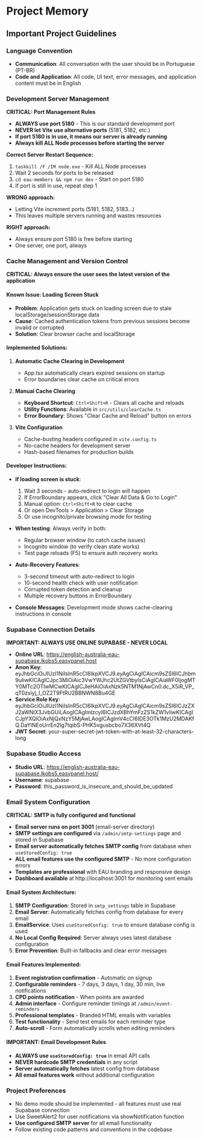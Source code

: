 # Project Memory

## Important Project Guidelines

### Language Convention
- **Communication**: All conversation with the user should be in Portuguese (PT-BR)
- **Code and Application**: All code, UI text, error messages, and application content must be in English

### Development Server Management
**CRITICAL: Port Management Rules**
- **ALWAYS use port 5180** - This is our standard development port
- **NEVER let Vite use alternative ports** (5181, 5182, etc.)
- **If port 5180 is in use, it means our server is already running**
- **Always kill ALL Node processes before starting the server**

**Correct Server Restart Sequence:**
1. `taskkill /F /IM node.exe` - Kill ALL Node processes
2. Wait 2 seconds for ports to be released
3. `cd eau-members && npm run dev` - Start on port 5180
4. If port is still in use, repeat step 1

**WRONG approach:**
- Letting Vite increment ports (5181, 5182, 5183...)
- This leaves multiple servers running and wastes resources

**RIGHT approach:**
- Always ensure port 5180 is free before starting
- One server, one port, always

### Cache Management and Version Control
**CRITICAL: Always ensure the user sees the latest version of the application**

#### Known Issue: Loading Screen Stuck
- **Problem**: Application gets stuck on loading screen due to stale localStorage/sessionStorage data
- **Cause**: Cached authentication tokens from previous sessions become invalid or corrupted
- **Solution**: Clear browser cache and localStorage

#### Implemented Solutions:
1. **Automatic Cache Clearing in Development**
   - App.tsx automatically clears expired sessions on startup
   - Error boundaries clear cache on critical errors
   
2. **Manual Cache Clearing**
   - **Keyboard Shortcut**: `Ctrl+Shift+R` - Clears all cache and reloads
   - **Utility Functions**: Available in `src/utils/clearCache.ts`
   - **Error Boundary**: Shows "Clear Cache and Reload" button on errors

3. **Vite Configuration**
   - Cache-busting headers configured in `vite.config.ts`
   - No-cache headers for development server
   - Hash-based filenames for production builds

#### Developer Instructions:
- **If loading screen is stuck**:
  1. Wait 3 seconds - auto-redirect to login will happen
  2. If ErrorBoundary appears, click "Clear All Data & Go to Login" 
  3. Manual option: `Ctrl+Shift+R` to clear cache
  4. Or open DevTools > Application > Clear Storage
  5. Or use incognito/private browsing mode for testing
  
- **When testing**: Always verify in both:
  - Regular browser window (to catch cache issues)
  - Incognito window (to verify clean state works)
  - Test page reloads (F5) to ensure auth recovery works

- **Auto-Recovery Features**:
  - 3-second timeout with auto-redirect to login
  - 10-second health check with user notification
  - Corrupted token detection and cleanup
  - Multiple recovery buttons in ErrorBoundary

- **Console Messages**: Development mode shows cache-clearing instructions in console

### Supabase Connection Details
**IMPORTANT: ALWAYS USE ONLINE SUPABASE - NEVER LOCAL**
- **Online URL**: https://english-australia-eau-supabase.lkobs5.easypanel.host
- **Anon Key**: eyJhbGciOiJIUzI1NiIsInR5cCI6IkpXVCJ9.eyAgCiAgICAicm9sZSI6ICJhbm9uIiwKICAgICJpc3MiOiAic3VwYWJhc2UtZGVtbyIsCiAgICAiaWF0IjogMTY0MTc2OTIwMCwKICAgICJleHAiOiAxNzk5NTM1NjAwCn0.dc_X5iR_VP_qT0zsiyj_I_OZ2T9FtRU2BBNWN8Bu4GE
- **Service Role Key**: eyJhbGciOiJIUzI1NiIsInR5cCI6IkpXVCJ9.eyAgCiAgICAicm9sZSI6ICJzZXJ2aWNlX3JvbGUiLAogICAgImlzcyI6ICJzdXBhYmFzZS1kZW1vIiwKICAgICJpYXQiOiAxNjQxNzY5MjAwLAogICAgImV4cCI6IDE3OTk1MzU2MDAKfQ.DaYlNEoUrrEn2Ig7tqibS-PHK5vgusbcbo7X36XVt4Q
- **JWT Secret**: your-super-secret-jwt-token-with-at-least-32-characters-long

### Supabase Studio Access
- **Studio URL**: https://english-australia-eau-supabase.lkobs5.easypanel.host/
- **Username**: supabase
- **Password**: this_password_is_insecure_and_should_be_updated

### Email System Configuration
**CRITICAL: SMTP is fully configured and functional**
- **Email server runs on port 3001** (email-server directory)
- **SMTP settings are configured** via `/admin/smtp-settings` page and stored in Supabase
- **Email server automatically fetches SMTP config** from database when `useStoredConfig: true`
- **ALL email features use the configured SMTP** - No more configuration errors
- **Templates are professional** with EAU branding and responsive design
- **Dashboard available** at http://localhost:3001 for monitoring sent emails

#### Email System Architecture:
1. **SMTP Configuration**: Stored in `smtp_settings` table in Supabase
2. **Email Server**: Automatically fetches config from database for every email
3. **EmailService**: Uses `useStoredConfig: true` to ensure database config is used
4. **No Local Config Required**: Server always uses latest database configuration
5. **Error Prevention**: Built-in fallbacks and clear error messages

#### Email Features Implemented:
1. **Event registration confirmation** - Automatic on signup
2. **Configurable reminders** - 7 days, 3 days, 1 day, 30 min, live notifications
3. **CPD points notification** - When points are awarded
4. **Admin interface** - Configure reminder timings at `/admin/event-reminders`
5. **Professional templates** - Branded HTML emails with variables
6. **Test functionality** - Send test emails for each reminder type
7. **Auto-scroll** - Form automatically scrolls when editing reminders

#### IMPORTANT: Email Development Rules
- **ALWAYS use `useStoredConfig: true`** in email API calls
- **NEVER hardcode SMTP credentials** in any script
- **Server automatically fetches** latest config from database
- **All email features work** without additional configuration

### Project Preferences
- No demo mode should be implemented - all features must use real Supabase connection
- Use SweetAlert2 for user notifications via showNotification function
- **Use configured SMTP server** for all email functionality
- Follow existing code patterns and conventions in the codebase

